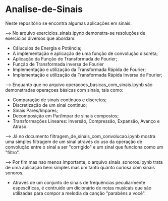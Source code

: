 # Analise-de-Sinais

Neste repositório se encontra algumas aplicações em sinais.


--> No arquivo exercicios_sinais.ipynb demonstra-se resoluções de exercicios diversos que abordam:
 - Cáluculos de Energia e Potência;
 - A implementação e aplicação de uma função de convolução discreta;
 - Aplicação da Função de Transformada de Fourier; 
 - Função de Transformada inversa de Fourier
 - Implementação e utilização da Transformada Rápida de Fourier;
 - Implementação e utilização da Transformada Rápida Inversa de Fourier;

--> Enquanto que no arquivo operacoes_basicas_com_sinais.ipynb são demonstradas operaçoes básicas com sinais, tais como:
- Comparação de sinais contínuos e discretos;
- Discretização de um sinal continuo;
- Sinais Pares/Impares;
- Decomposição em Par/Impar de sinais compostos;
- Transformações Lineares: Inversão, Compressão, Expansão, Avanço e Atraso.

--> Já no documento filtragem_de_sinais_com_convolucao.ipynb mostra uma simples filtragem de um sinal através do uso da operação de convolução entre
  o sinal a ser "corrigido" e um sinal que funciona como um "filtro".
  
 --> Por fim mas nao menos importante, o arquivo sinais_sonoros.ipynb trata de uma aplicação bem simples mas um tanto quanto curiosa com sinais sonoros. 
 - Através de um conjunto de sinais de frequências peculiarmente espescíficas, é contruido um dicionário de notas musicais que são utilizadas para compor a melodia da canção "parabéns a você".
 

 
 
